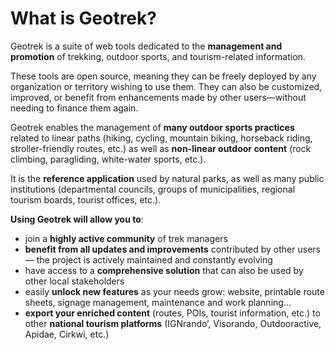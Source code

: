# What is Geotrek?

Geotrek is a suite of web tools dedicated to the **management and promotion** of trekking, outdoor sports, and tourism-related information.

These tools are open source, meaning they can be freely deployed by any organization or territory wishing to use them. They can also be customized, improved, or benefit from enhancements made by other users—without needing to finance them again.

Geotrek enables the management of **many outdoor sports practices** related to linear paths (hiking, cycling, mountain biking, horseback riding, stroller-friendly routes, etc.) as well as **non-linear outdoor content** (rock climbing, paragliding, white-water sports, etc.).

It is the **reference application** used by natural parks, as well as many public institutions (departmental councils, groups of municipalities, regional tourism boards, tourist offices, etc.).

**Using Geotrek will allow you to**:

* join a **highly active community** of trek managers
* **benefit from all updates and improvements** contributed by other users — the project is actively maintained and constantly evolving
* have access to a **comprehensive solution** that can also be used by other local stakeholders
* easily **unlock new features** as your needs grow: website, printable route sheets, signage management, maintenance and work planning…
* **export your enriched content** (routes, POIs, tourist information, etc.) to other **national tourism platforms** (IGNrando’, Visorando, Outdooractive, Apidae, Cirkwi, etc.)

